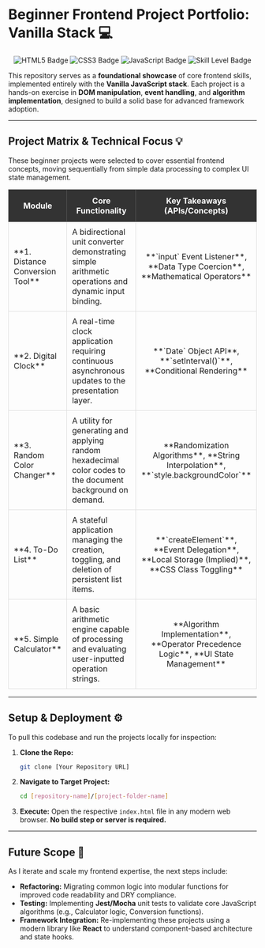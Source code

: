 # Beginner Frontend Project Portfolio: Vanilla Stack 💻

<p align="center">
    <img src="https://img.shields.io/badge/HTML5-E34F26?style=for-the-badge&logo=html5&logoColor=white" alt="HTML5 Badge">
    <img src="https://img.shields.io/badge/CSS3-1572B6?style=for-the-badge&logo=css3&logoColor=white" alt="CSS3 Badge">
    <img src="https://img.shields.io/badge/JavaScript-F7DF1E?style=for-the-badge&logo=javascript&logoColor=black" alt="JavaScript Badge">
    <img src="https://img.shields.io/badge/Skill_Level-Novice-green?style=for-the-badge" alt="Skill Level Badge">
</p>

This repository serves as a **foundational showcase** of core frontend skills, implemented entirely with the **Vanilla JavaScript stack**. Each project is a hands-on exercise in **DOM manipulation**, **event handling**, and **algorithm implementation**, designed to build a solid base for advanced framework adoption.

---

## Project Matrix & Technical Focus 💡

These beginner projects were selected to cover essential frontend concepts, moving sequentially from simple data processing to complex UI state management.

<table style="width:100%; border-collapse: collapse; text-align: center;">
    <thead>
        <tr style="background-color: #333; color: white;">
            <th style="padding: 12px; border: 1px solid #555; width: 20%;">Module</th>
            <th style="padding: 12px; border: 1px solid #555; width: 50%;">Core Functionality</th>
            <th style="padding: 12px; border: 1px solid #555; width: 30%;">Key Takeaways (APIs/Concepts)</th>
        </tr>
    </thead>
    <tbody>
        <tr>
            <td style="padding: 10px; border: 1px solid #ddd; text-align: left;">**1. Distance Conversion Tool**</td>
            <td style="padding: 10px; border: 1px solid #ddd; text-align: left;">A bidirectional unit converter demonstrating simple arithmetic operations and dynamic input binding.</td>
            <td style="padding: 10px; border: 1px solid #ddd;">**`input` Event Listener**, **Data Type Coercion**, **Mathematical Operators**</td>
        </tr>
        <tr>
            <td style="padding: 10px; border: 1px solid #ddd; text-align: left;">**2. Digital Clock**</td>
            <td style="padding: 10px; border: 1px solid #ddd; text-align: left;">A real-time clock application requiring continuous asynchronous updates to the presentation layer.</td>
            <td style="padding: 10px; border: 1px solid #ddd;">**`Date` Object API**, **`setInterval()`**, **Conditional Rendering**</td>
        </tr>
        <tr>
            <td style="padding: 10px; border: 1px solid #ddd; text-align: left;">**3. Random Color Changer**</td>
            <td style="padding: 10px; border: 1px solid #ddd; text-align: left;">A utility for generating and applying random hexadecimal color codes to the document background on demand.</td>
            <td style="padding: 10px; border: 1px solid #ddd;">**Randomization Algorithms**, **String Interpolation**, **`style.backgroundColor`**</td>
        </tr>
        <tr>
            <td style="padding: 10px; border: 1px solid #ddd; text-align: left;">**4. To-Do List**</td>
            <td style="padding: 10px; border: 1px solid #ddd; text-align: left;">A stateful application managing the creation, toggling, and deletion of persistent list items.</td>
            <td style="padding: 10px; border: 1px solid #ddd;">**`createElement`**, **Event Delegation**, **Local Storage (Implied)**, **CSS Class Toggling**</td>
        </tr>
        <tr>
            <td style="padding: 10px; border: 1px solid #ddd; text-align: left;">**5. Simple Calculator**</td>
            <td style="padding: 10px; border: 1px solid #ddd; text-align: left;">A basic arithmetic engine capable of processing and evaluating user-inputted operation strings.</td>
            <td style="padding: 10px; border: 1px solid #ddd;">**Algorithm Implementation**, **Operator Precedence Logic**, **UI State Management**</td>
        </tr>
    </tbody>
</table>

---

## Setup & Deployment ⚙️

To pull this codebase and run the projects locally for inspection:

1.  **Clone the Repo:**
    ```bash
    git clone [Your Repository URL]
    ```
2.  **Navigate to Target Project:**
    ```bash
    cd [repository-name]/[project-folder-name] 
    ```
3.  **Execute:** Open the respective `index.html` file in any modern web browser. **No build step or server is required.**

---

## Future Scope 🔭

As I iterate and scale my frontend expertise, the next steps include:

* **Refactoring:** Migrating common logic into modular functions for improved code readability and DRY compliance.
* **Testing:** Implementing **Jest/Mocha** unit tests to validate core JavaScript algorithms (e.g., Calculator logic, Conversion functions).
* **Framework Integration:** Re-implementing these projects using a modern library like **React** to understand component-based architecture and state hooks.
